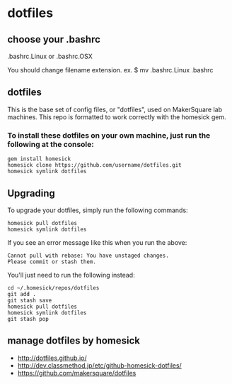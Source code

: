 dotfiles
============

## choose your .bashrc
.bashrc.Linux or .bashrc.OSX

You should change filename extension.
ex. $ mv .bashrc.Linux .bashrc

## dotfiles
This is the base set of config files, or "dotfiles", used on MakerSquare lab machines. This repo is formatted to work correctly with the homesick gem.

### To install these dotfiles on your own machine, just run the following at the console:

```
gem install homesick
homesick clone https://github.com/username/dotfiles.git
homesick symlink dotfiles
```

## Upgrading

To upgrade your dotfiles, simply run the following commands:

```
homesick pull dotfiles
homesick symlink dotfiles
```

If you see an error message like this when you run the above:

```
Cannot pull with rebase: You have unstaged changes.
Please commit or stash them.
```

You'll just need to run the following instead:

```
cd ~/.homesick/repos/dotfiles
git add .
git stash save
homesick pull dotfiles
homesick symlink dotfiles
git stash pop
```

## manage dotfiles by homesick
* http://dotfiles.github.io/
* http://dev.classmethod.jp/etc/github-homesick-dotfiles/
* https://github.com/makersquare/dotfiles
